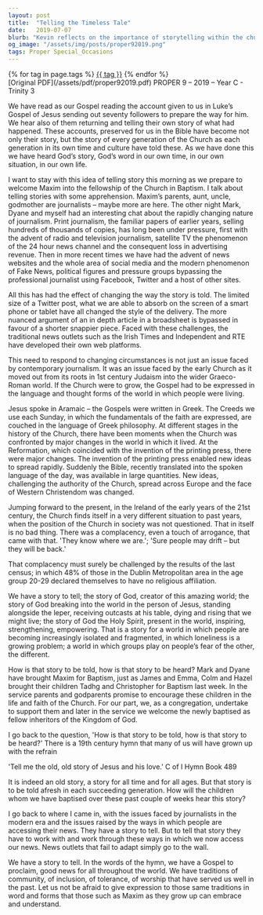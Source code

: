 ```yaml
---
layout: post
title:  "Telling the Timeless Tale"
date:   2019-07-07
blurb: "Kevin reflects on the importance of storytelling within the church and society, particularly in the context of baptism and the changing landscape of journalism. He draws parallels between the early Church adapting to new cultures and the modern Church's need to engage with contemporary forms of communication. The sermon emphasizes the enduring story of God's love and the Church's role in sharing this narrative in a world of isolation and fear."
og_image: "/assets/img/posts/proper92019.png"
tags: Proper Special_Occasions
---    
```

<div class="tag-pills">
    {% for tag in page.tags %}
    <a href="{{ site.baseurl }}/tag/{{ tag | slugify }}" class="tag-pill">{{ tag }}</a>
    {% endfor %}
</div>
[Original PDF](/assets/pdf/proper92019.pdf)
PROPER 9 – 2019 – Year C - Trinity 3

We have read as our Gospel reading the account given to us in Luke’s Gospel of Jesus sending out seventy followers to prepare the way for him. We hear also of them returning and telling their own story of what had happened. These accounts, preserved for us in the Bible have become not only their story, but the story of every generation of the Church as each generation in its own time and culture have told these. As we have done this we have heard God’s story, God’s word in our own time, in our own situation, in our own life.

I want to stay with this idea of telling story this morning as we prepare to welcome Maxim into the fellowship of the Church in Baptism. I talk about telling stories with some apprehension. Maxim’s parents, aunt, uncle, godmother are journalists – maybe more are here. The other night Mark, Dyane and myself had an interesting chat about the rapidly changing nature of journalism. Print journalism, the familiar papers of earlier years, selling hundreds of thousands of copies, has long been under pressure, first with the advent of radio and television journalism, satellite TV the phenomenon of the 24 hour news channel and the consequent loss in advertising revenue. Then in more recent times we have had the advent of news websites and the whole area of social media and the modern phenomenon of Fake News, political figures and pressure groups bypassing the professional journalist using Facebook, Twitter and a host of other sites.

All this has had the effect of changing the way the story is told. The limited size of a Twitter post, what we are able to absorb on the screen of a smart phone or tablet have all changed the style of the delivery. The more nuanced argument of an in depth article in a broadsheet is bypassed in favour of a shorter snappier piece. Faced with these challenges, the traditional news outlets such as the Irish Times and Independent and RTE have developed their own web platforms.

This need to respond to changing circumstances is not just an issue faced by contemporary journalism. It was an issue faced by the early Church as it moved out from its roots in 1st century Judaism into the wider Graeco-Roman world. If the Church were to grow, the Gospel had to be expressed in the language and thought forms of the world in which people were living.

Jesus spoke in Aramaic – the Gospels were written in Greek. The Creeds we use each Sunday, in which the fundamentals of the faith are expressed, are couched in the language of Greek philosophy. At different stages in the history of the Church, there have been moments when the Church was confronted by major changes in the world in which it lived. At the Reformation, which coincided with the invention of the printing press, there were major changes. The invention of the printing press enabled new ideas to spread rapidly. Suddenly the Bible, recently translated into the spoken language of the day, was available in large quantities. New ideas, challenging the authority of the Church, spread across Europe and the face of Western Christendom was changed.

Jumping forward to the present, in the Ireland of the early years of the 21st century, the Church finds itself in a very different situation to past years, when the position of the Church in society was not questioned. That in itself is no bad thing. There was a complacency, even a touch of arrogance, that came with that. 'They know where we are.'; 'Sure people may drift – but they will be back.'

That complacency must surely be challenged by the results of the last census; in which 48% of those in the Dublin Metropolitan area in the age group 20-29 declared themselves to have no religious affiliation.

We have a story to tell; the story of God, creator of this amazing world; the story of God breaking into the world in the person of Jesus, standing alongside the leper, receiving outcasts at his table, dying and rising that we might live; the story of God the Holy Spirit, present in the world, inspiring, strengthening, empowering. That is a story for a world in which people are becoming increasingly isolated and fragmented, in which loneliness is a growing problem; a world in which groups play on people’s fear of the other, the different.

How is that story to be told, how is that story to be heard? Mark and Dyane have brought Maxim for Baptism, just as James and Emma, Colm and Hazel brought their children Tadhg and Christopher for Baptism last week. In the service parents and godparents promise to encourage these children in the life and faith of the Church. For our part, we, as a congregation, undertake to support them and later in the service we welcome the newly baptised as fellow inheritors of the Kingdom of God.

I go back to the question, 'How is that story to be told, how is that story to be heard?' There is a 19th century hymn that many of us will have grown up with the refrain

'Tell me the old, old story
of Jesus and his love.' C of I Hymn Book 489

It is indeed an old story, a story for all time and for all ages. But that story is to be told afresh in each succeeding generation. How will the children whom we have baptised over these past couple of weeks hear this story?

I go back to where I came in, with the issues faced by journalists in the modern era and the issues raised by the ways in which people are accessing their news. They have a story to tell. But to tell that story they have to work with and work through these ways in which we now access our news. News outlets that fail to adapt simply go to the wall.

We have a story to tell. In the words of the hymn, we have a Gospel to proclaim, good news for all throughout the world. We have traditions of community, of inclusion, of tolerance, of worship that have served us well in the past. Let us not be afraid to give expression to those same traditions in word and forms that those such as Maxim as they grow up can embrace and understand.
